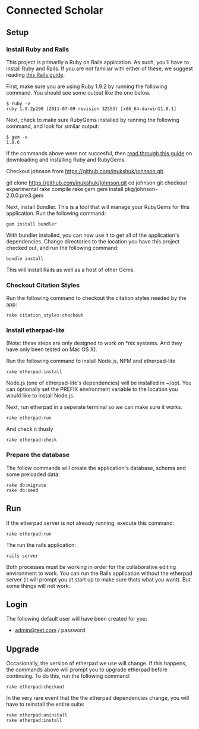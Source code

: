 # Connected Scholar

## Setup

### Install Ruby and Rails

This project is primarily a Ruby on Rails application.  As such, you'll have to install Ruby and Rails.  If you are not
familiar with either of these, we suggest reading [this Rails guide](http://guides.rubyonrails.org/getting_started.html).

First, make sure you are using Ruby 1.9.2 by running the following command.  You should see some output like the one
below.

    $ ruby -v
    ruby 1.9.2p290 (2011-07-09 revision 32553) [x86_64-darwin11.0.1]

Next, check to make sure RubyGems installed by running the following command, and look for similar output:

    $ gem -v
    1.8.6

If the commands above were not succesful, then [read through this guide](http://rubyonrails.org/download) on downloading
and installing Ruby and RubyGems.

Checkout johnson from https://github.com/inukshuk/johnson.git.
  
  git clone https://github.com/inukshuk/johnson.git
  cd johnson
  git checkout experimental
  rake compile
  rake gem
  gem install pkg/johnson-2.0.0.pre3.gem

Next, install Bundler.  This is a tool that will manage your RubyGems for this application.  Run the following command:

    gem install bundler

With bundler installed, you can now use it to get all of the application's dependencies. Change directories to the
location you have this project checked out, and run the following command:

    bundle install

This will install Rails as well as a host of other Gems.

### Checkout Citation Styles

Run the following command to checkout the citation styles needed by the app:

    rake citation_styles:checkout
    
### Install etherpad-lite

(Note: these steps are only designed to work on *nix systems.  And they have only been tested on Mac OS X).

Run the following command to install Node.js, NPM and etherpad-lite

    rake etherpad:install

Node.js (one of etherpad-lite's dependencies) will be installed in ~/opt.  You can optionally set the PREFIX environment
variable to the location you would like to install Node.js.

Next, run etherpad in a seperate terminal so we can make sure it works.

    rake etherpad:run
    
And check it thusly

    rake etherpad:check

### Prepare the database

The follow commands will create the application's database, schema and some preloaded data:

    rake db:migrate
    rake db:seed
    
## Run

If the etherpad server is not already running, execute this command:

    rake etherpad:run

The run the rails application:

    rails server

Both processes must be working in order for the collaborative editing environment to work.  You can run the Rails
application without the etherpad server (it will prompt you at start up to make sure thats what you want).  But some
things will not work.

## Login

The following default user will have been created for you:

+  admin@test.com / password

## Upgrade

Occasionally, the version of etherpad we use will change.  If this happens, the commands above will prompt you to
upgrade etherpad before continuing.   To do this, run the following command:

    rake etherpad:checkout

In the very rare event that the the etherpad dependencies change, you will have to reinstall the entire suite:

    rake etherpad:uninstall
    rake etherpad:install


